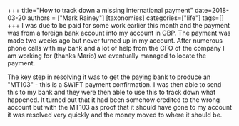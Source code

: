 +++
title="How to track down a missing international payment"
date=2018-03-20
authors = ["Mark Rainey"]
[taxonomies]
categories=["life"]
tags=[]
+++
I was due to be paid for some work earlier this month and the payment was from a foreign bank account into my account in GBP. The payment was made two weeks ago but never turned up in my account. After numerous phone calls with my bank and a lot of help from the CFO of the company I am working for (thanks Mario) we eventually managed to locate the payment.
<!-- more -->

The key step in resolving it was to get the paying bank to produce an "MT103" -  this is a SWIFT payment confirmation. I was then able to send this to my bank and they were then able to use this to track down what happened. It turned out that it had been somehow credited to the wrong account but with the MT103  as proof that it should have gone to my account it was resolved very quickly and the money moved to where it should be.

